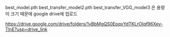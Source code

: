 best_model.pth
best_transfer_model2.pth
best_transfer_VGG_model3
은 용량이 크기 때문에 google drive에 업로드

https://drive.google.com/drive/folders/1vBbMgQS0EpqxYdTKLrOIqf96Xey-TlnE?usp=drive_link
